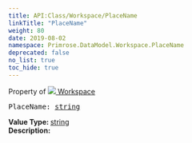 ```yaml
---
title: API:Class/Workspace/PlaceName
linkTitle: "PlaceName"
weight: 80
date: 2019-08-02
namespace: Primrose.DataModel.Workspace.PlaceName
deprecated: false
no_list: true
toc_hide: true
---
```

Property of <a href="/docs/api-reference/Class/Workspace"><img src="/icons/silk/world.png"/>&nbsp;Workspace</a>
<pre class="method-declaration">
PlaceName: <a class="type" href="/docs/api-reference/System/string">string</a></pre>
<b>Value Type: </b>
<a class="type" href="/docs/api-reference/System/string">string</a>
<br/>
<b>Description: </b>